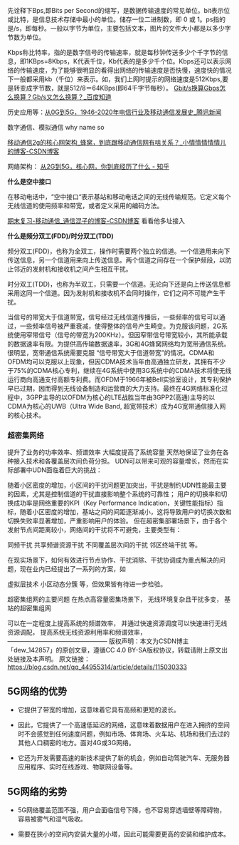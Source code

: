 先诠释下Bps,即Bits per Second的缩写，是数据传输速度的常见单位。bit表示位或比特，是信息技术存储中最小的单位。储存一位二进制数，即 0 或 1。ps指的是/s，即每秒。一般以字节为单位，主要包括文本，图片的文件大小都是以多少字节数为单位。

Kbps称比特率，指的是数字信号的传输速率，就是每秒钟传送多少个千字节的信息，即1KBps=8Kbps，K代表千位，Kb代表的是多少千个位。Kbps还可以表示网络的传输速度，为了能够很明显的看得出网络的传输速度是否快慢，速度快的情况下一般都采用kb（千位）来表示。如，我们上网时提示的网络速度是512Kbps,要是转变成字节数，就是512/8＝64KBps(即64千字节每秒）。
[Gbit/s换算Gbps怎么换算？Gb/s又怎么换算？_百度知道](https://zhidao.baidu.com/question/752405431476990172.html)



历史应用等：[从0G到5G，1946-2020年电信行业及移动通信发展史_腾讯新闻](https://new.qq.com/rain/a/20210127A06WB400)

数字通信、模拟通信 why name so


[移动通信2g的核心网架构_蜂窝，到底跟移动通信网有啥关系？_小情情情情情儿的博客-CSDN博客](https://blog.csdn.net/weixin_31066503/article/details/112769731)

网络架构：
[从2G到5G，核心网，你到底经历了什么 - 知乎](https://zhuanlan.zhihu.com/p/43316536)

**什么是空中接口**

在移动电话中，“空中接口“表示基站和移动电话之间的无线传输规范。它定义每个无线信道的使用频率和带宽，或者定义采用的编码方法。

[期末复习-移动通信_通信混子的博客-CSDN博客](https://blog.csdn.net/weixin_43482424/article/details/117998468)
看看他多址接入

**什么是频分双工(FDD)/时分双工(TDD)**

频分双工(FDD)，也称为全双工，操作时需要两个独立的信道。一个信道用来向下传送信息，另一个信道用来向上传送信息。两个信道之间存在一个保护频段，以防止邻近的发射机和接收机之间产生相互干扰。

时分双工(TDD)，也称为半双工，只需要一个信道。无论向下还是向上传送信息都采用这同一个信道。因为发射机和接收机不会同时操作，它们之间不可能产生干扰。


当信号的带宽大于信道带宽，信号经过无线信道传播后，一些频率的信号可以通过，一些频率信号被严重衰减，使得整体的信号产生畸变。为克服该问题，2G系统使用窄带信号（信号的带宽为200KHz）。但因窄带信号带宽较小，其所能承载的数据速率有限。为提供高传输数据速率，3G和4G蜂窝网络均为宽带通信系统。很明显，宽带通信系统需要克服 “信号带宽大于信道带宽”的情况。CDMA和OFDM均可以克服以上现象，但因CDMA技术当年由高通独立研发，其拥有不少于75%的CDMA核心专利，继续在4G系统中使用3G系统中的CDMA技术将使无线运行商向高通支付高额专利费。而OFDM于1966年被Bell实验室设计，其专利保护早已过期，因而得到无线设备制造和运营商的大力支持。最终在4G网络标准化过程中，3GPP主导的以OFDM为核心的LTE战胜当年由3GPP2(高通)主导的以CDMA为核心的UWB（Ultra Wide Band, 超宽带技术）成为4G宽带通信接入网的核心技术。


### 超密集网络
提升了业务的功率效率、频谱效率
大幅度提高了系统容量
天然地保证了业务在各种接入技术和各覆盖层次间负荷分担。
UDN可以带来可观的容量增长，然而在实际部署中UDN面临着巨大的挑战：

随着小区密度的增加，小区间的干扰问题更加突出，干扰是制约UDN性能最主要的因素，尤其是控制信道的干扰直接影响整个系统的可靠性；
用户的切换率和切换成功率是网络重要的KPI（Key Performance Indication，关键性能指标）指标，随着小区密度的增加，基站之间的间距逐渐减小，这将导致用户的切换次数和切换失败率显著增加，严重影响用户的体验。
但在超密集部署场景下，由于各个发射节点间距离较小，网络间的干扰将不可避免，主要类型有：

同频干扰
共享频谱资源干扰
不同覆盖层次间的干扰
邻区终端干扰
等。

在现实场景下，如何有效进行节点协作、干扰消除、干扰协调成为重点解决的问题，现在业内已经提出了一系列的方案，如

虚拟层技术
小区动态分簇
等，但效果皆有待进一步检验。

超密集组网的主要问题
在热点高容量密集场景下， 无线环境复杂且干扰多变， 基站的超密集组网

可以在一定程度上提高系统的频谱效率，
并通过快速资源调度可以快速进行无线资源调配， 提高系统无线资源利用率和频谱效率，
————————————————
版权声明：本文为CSDN博主「dew_142857」的原创文章，遵循CC 4.0 BY-SA版权协议，转载请附上原文出处链接及本声明。
原文链接：https://blog.csdn.net/qq_44955314/article/details/115030333

## 5G网络的优势

-   它提供了带宽的增加，这意味着它具有高频和更短的波长。
    
-   因此，它提供了一个高速低延迟的网络，这意味着数据用户在进入拥挤的空间时不会感觉到任何速度问题，例如市场、体育场、火车站、机场和我们去过的其他人口稠密的地方。面对4G或3G网络。
    
-   它还为开发需要高速的新技术提供了新的机会，例如自动驾驶汽车、无服务器应用程序、实时在线游戏、物联网设备等。
    

## 5G网络的劣势

-   5G网络覆盖范围不强，用户会面临信号下降，也不容易穿透墙壁等障碍物，容易被雾气和湿气吸收。
    
-   需要在狭小的空间内安装大量的小塔，因此可能需要更高的安装和维护成本。
